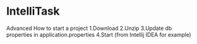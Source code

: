 # IntelliTask
Advanced
How to start a project 1.Download 2.Unzip 3.Update db properties in application.properties 4.Start (from Intellij IDEA for example)
